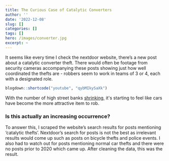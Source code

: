```yaml
---
title: The Curious Case of Catalytic Converters
author: ''
date: '2022-12-08'
slug: []
categories: []
tags: []
hero: /images/converter.jpg
excerpt: ~
---
```




It seems like every time I check the nextdoor website, there’s a new post about a catalytic converter theft. There would often be footage from security cameras accompanying these posts showing just how well coordinated the thefts are - robbers seem to work in teams of 3 or 4, each with a designated role. 


```r
blogdown::shortcode("youtube", "qybMIkySaXk")
```

With the number of high street banks <a href="https://www.moneysavingexpert.com/news/2021/12/bank-branch-access-has-shrunk-by-up-to-50--since-2015---but-if-y/" target="_blank">shrinking</a>, it's starting to feel like cars have become the more attractive item to rob.

### **Is this actually an increasing occurrence?**

To answer this, I scraped the website’s search results for posts mentioning ‘catalytic thefts’. Nextdoor’s search for posts is not the best as irrelevant results would come up such as posts on bicycle thefts and police events. I also had to watch out for posts mentioning normal car thefts and there were no posts prior to 2020 which came up. After cleaning the data, this was the result.
